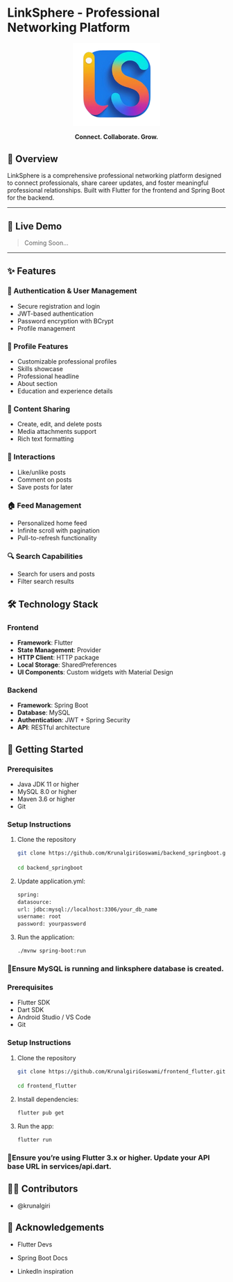 
# LinkSphere - Professional Networking Platform

<p align="center">
  <img src="frontend_flutter/assets/images/logo.png" alt="LinkSphere Logo" width="200"/>
</p>

<p align="center">
  <b>Connect. Collaborate. Grow.</b>
</p>

## 📱 Overview

LinkSphere is a comprehensive professional networking platform designed to connect professionals, share career updates, and foster meaningful professional relationships. Built with Flutter for the frontend and Spring Boot for the backend.

---

## 🚀 Live Demo

> Coming Soon...

---

## ✨ Features

### 🔐 Authentication & User Management
- Secure registration and login
- JWT-based authentication
- Password encryption with BCrypt
- Profile management

### 👤 Profile Features
- Customizable professional profiles
- Skills showcase
- Professional headline
- About section
- Education and experience details

### 📝 Content Sharing
- Create, edit, and delete posts
- Media attachments support
- Rich text formatting

### 🔄 Interactions
- Like/unlike posts
- Comment on posts
- Save posts for later

### 🏠 Feed Management
- Personalized home feed
- Infinite scroll with pagination
- Pull-to-refresh functionality

### 🔍 Search Capabilities
- Search for users and posts
- Filter search results

## 🛠️ Technology Stack

### Frontend
- **Framework**: Flutter
- **State Management**: Provider
- **HTTP Client**: HTTP package
- **Local Storage**: SharedPreferences
- **UI Components**: Custom widgets with Material Design

### Backend
- **Framework**: Spring Boot
- **Database**: MySQL
- **Authentication**: JWT + Spring Security
- **API**: RESTful architecture

## 🚀 Getting Started

### Prerequisites
- Java JDK 11 or higher
- MySQL 8.0 or higher
- Maven 3.6 or higher
- Git

### Setup Instructions
1. Clone the repository
   ```bash
   git clone https://github.com/KrunalgiriGoswami/backend_springboot.git
   
   cd backend_springboot

 2. Update application.yml:
    ```bash
    spring:
    datasource:
    url: jdbc:mysql://localhost:3306/your_db_name
    username: root
    password: yourpassword

 3. Run the application:
    ```bash
    ./mvnw spring-boot:run

###  📌Ensure MySQL is running and linksphere database is created.

### Prerequisites
- Flutter SDK
- Dart SDK
- Android Studio / VS Code
- Git

### Setup Instructions

1. Clone the repository
   ```bash
   git clone https://github.com/KrunalgiriGoswami/frontend_flutter.git

   cd frontend_flutter

2. Install dependencies:
   ```bash
   flutter pub get

3. Run the app:
   ```bash
   flutter run

###  📌Ensure you’re using Flutter 3.x or higher. Update your API base URL in services/api.dart.

##  👨‍💻 Contributors
- @krunalgiri

##  🙌 Acknowledgements

- Flutter Devs

- Spring Boot Docs

- LinkedIn inspiration

